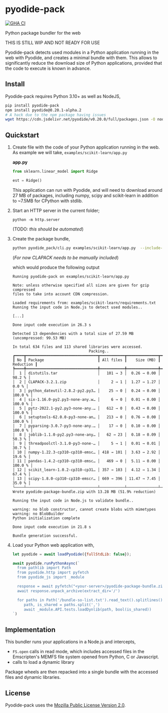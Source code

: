 # pyodide-pack

[![GHA CI](https://github.com/rth/pyodide-pack/actions/workflows/main.yml/badge.svg?branch=main)](https://github.com/rth/pyodide-pack/actions/workflows/main.yml)

Python package bundler for the web

THIS IS STILL WIP AND NOT READY FOR USE

Pyodide-pack detects used modules in a Python application running in the web with Pyodide, and creates a minimal bundle with them. This allows to significantly reduce the download size of Python applications, provided that the code to execute is known in advance.

## Install

Pyodide-pack requires Python 3.10+ as well as NodeJS,

```bash
pip install pyodide-pack
npm install pyodide@0.20.1-alpha.2
# A hack due to the npm package having issues
wget https://cdn.jsdelivr.net/pyodide/v0.20.0/full/packages.json -O node_modules/pyodide/packages.json
```

## Quickstart

1. Create file with the code of your Python application running in the web. As example we will take,
   `examples/scikit-learn/app.py`

   **app.py**

   ```py
   from sklearn.linear_model import Ridge

   est = Ridge()
   ```

   This application can run with Pyodide, and will need to download around 27
   MB of packages, including numpy, scipy and scikit-learn in addition to
   ~7.5MB for CPython with stdlib.

2. Start an HTTP server in the current folder;
   ```
   python -m http.server
   ```
   (TODO: *this should be automated*)

3. Create the package bundle,

   ```bash
   python pyodide_pack/cli.py examples/scikit-learn/app.py  --include-paths='*lapack*so'
   ```
   (*For now CLAPACK needs to be manually included*)

   which would produce the following output

   ```
   Running pyodide-pack on examples/scikit-learn/app.py

   Note: unless otherwise specified all sizes are given for gzip compressed
   files to take into account CDN compression.

   Loaded requirements from: examples/scikit-learn/requirements.txt
   Running the input code in Node.js to detect used modules..

   [...]

   Done input code execution in 26.3 s

   Detected 13 dependencies with a total size of 27.59 MB  (uncompressed: 99.53 MB)

   In total 634 files and 113 shared libraries were accessed.
                                     Packing..
   ┏━━━━┳━━━━━━━━━━━━━━━━━━━━━━━━━━━━━━━━┳━━━━━━━━━━━┳━━━━━━━━━━━━━━┳━━━━━━━━━━━┓
   ┃ No ┃ Package                        ┃ All files ┃    Size (MB) ┃ Reduction ┃
   ┡━━━━╇━━━━━━━━━━━━━━━━━━━━━━━━━━━━━━━━╇━━━━━━━━━━━╇━━━━━━━━━━━━━━╇━━━━━━━━━━━┩
   │  1 │ distutils.tar                  │   101 → 3 │  0.26 → 0.00 │    98.2 % │
   │  2 │ CLAPACK-3.2.1.zip              │     2 → 1 │  1.27 → 1.27 │     0.0 % │
   │  3 │ python_dateutil-2.8.2-py2.py3… │    25 → 0 │  0.24 → 0.00 │   100.0 % │
   │  4 │ six-1.16.0-py2.py3-none-any.w… │     6 → 0 │  0.01 → 0.00 │   100.0 % │
   │  5 │ pytz-2022.1-py2.py3-none-any.… │   612 → 0 │  0.43 → 0.00 │   100.0 % │
   │  6 │ setuptools-62.0.0-py3-none-an… │   213 → 0 │  0.76 → 0.00 │   100.0 % │
   │  7 │ pyparsing-3.0.7-py3-none-any.… │    17 → 0 │  0.10 → 0.00 │   100.0 % │
   │  8 │ joblib-1.1.0-py2.py3-none-any… │   62 → 23 │  0.18 → 0.09 │    50.3 % │
   │  9 │ threadpoolctl-3.1.0-py3-none-… │     5 → 1 │  0.01 → 0.01 │    30.7 % │
   │ 10 │ numpy-1.22.3-cp310-cp310-emsc… │ 418 → 101 │  3.63 → 2.92 │    19.6 % │
   │ 11 │ pandas-1.4.2-cp310-cp310-emsc… │   469 → 0 │  5.11 → 0.00 │   100.0 % │
   │ 12 │ scikit_learn-1.0.2-cp310-cp31… │ 357 → 103 │  4.12 → 1.34 │    67.4 % │
   │ 13 │ scipy-1.8.0-cp310-cp310-emscr… │ 669 → 396 │ 11.47 → 7.45 │    35.0 % │
   └────┴────────────────────────────────┴───────────┴──────────────┴───────────┘
   Wrote pyodide-package-bundle.zip with 13.28 MB (51.9% reduction)

   Running the input code in Node.js to validate bundle..

   warning: no blob constructor, cannot create blobs with mimetypes
   warning: no BlobBuilder
   Python initialization complete

   Done input code execution in 21.8 s

   Bundle generation successful.
   ```
4. Load your Python web application with,
   ```js
   let pyodide = await loadPyodide({fullStdLib: false});

   await pyodide.runPythonAsync(`
     from pathlib import Path
     from pyodide.http import pyfetch
     from pyodide_js import _module

     response = await pyfetch("<your-server>/pyodide-package-bundle.zip")
     await response.unpack_archive(extract_dir='/')

     for paths in Path('/bundle-so-list.txt').read_text().splitlines():
        path, is_shared = paths.split(',')
        await _module.API.tests.loadDynlib(path, bool(is_shared))
   `)
   ```

## Implementation

This bundler runs your applications in a Node.js and intercepts,
 - `FS.open` calls in read mode, which includes accessed files in the Emscripten's MEMFS file system opened from Python, C or Javascript.
 - calls to load a dynamic library

Package wheels are then repacked into a single bundle with the accessed files and dynamic libraries.

## License

Pyodide-pack uses the [Mozilla Public License Version 2.0](https://choosealicense.com/licenses/mpl-2.0/).
